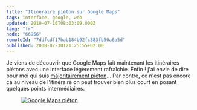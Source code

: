 ```yaml
---
title: "Itinéraire piéton sur Google Maps"
tags: interface, google, web
updated: 2010-07-16T08:03:09.000Z
lang: "fr"
node: "66956"
remoteId: "7ddfcdf17bab184b92fc383fb50a6a5d"
published: 2008-07-30T21:25:55+02:00
---
```


Je viens de découvrir que Google Maps fait maintenant les itinéraires piétons avec une interface légèrement rafraîchie. Enfin ! j'ai envie de dire pour moi qui suis [majoritairement piéton](/post/modulauto-l-autopartage-a-montpellier)… Par contre, ce n'est pas encore ça au niveau de l'itinéraire on peut trouver bien plus court en posant quelques points intermédiaires.

<figure class="object-center"><a href="/images/google-maps-pieton.png"><img loading="lazy" src="/images/660x/google-maps-pieton.png" alt="Google Maps piéton">
</a></figure>

